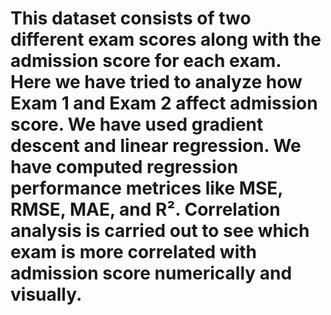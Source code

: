 # This dataset consists of two different exam scores along with the admission score for each exam. Here we have tried to analyze how Exam 1 and Exam 2 affect admission score. We have used gradient descent and linear regression. We have computed regression performance metrices like MSE, RMSE, MAE, and R². Correlation analysis is carried out to see which exam is more correlated with admission score numerically and visually. 

